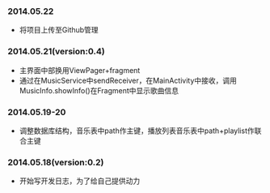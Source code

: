 ### 2014.05.22
* 将项目上传至Github管理

### 2014.05.21(version:0.4)
* 主界面中部换用ViewPager+fragment
* 通过在MusicService中sendReceiver，在MainActivity中接收，调用MusicInfo.showInfo()在Fragment中显示歌曲信息

### 2014.05.19-20
* 调整数据库结构，音乐表中path作主键，播放列表音乐表中path+playlist作联合主键

### 2014.05.18(version:0.2)
* 开始写开发日志，为了给自己提供动力